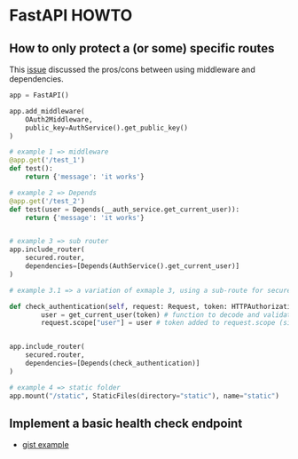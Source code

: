 # FastAPI HOWTO

## How to only protect a (or some) specific routes

This [issue](https://github.com/tiangolo/fastapi/discussions/9827) discussed the pros/cons between using middleware and dependencies.


```python
app = FastAPI()

app.add_middleware(
    OAuth2Middleware,
    public_key=AuthService().get_public_key()
)

# example 1 => middleware
@app.get('/test_1')
def test():
    return {'message': 'it works'}

# example 2 => Depends
@app.get('/test_2')
def test(user = Depends(__auth_service.get_current_user)):
    return {'message': 'it works'}


# example 3 => sub router
app.include_router(
    secured.router,
    dependencies=[Depends(AuthService().get_current_user)]
)

# example 3.1 => a variation of exmaple 3, using a sub-route for secured routes

def check_authentication(self, request: Request, token: HTTPAuthorizationCredentials = Security(HTTPBearer())):
        user = get_current_user(token) # function to decode and validate token
        request.scope["user"] = user # token added to request.scope (similar to an AuthenticationMiddleware)


app.include_router(
    secured.router,
    dependencies=[Depends(check_authentication)]
)

# example 4 => static folder
app.mount("/static", StaticFiles(directory="static"), name="static")
```

## Implement a basic health check endpoint

- [gist example](https://gist.github.com/Jarmos-san/0b655a3f75b698833188922b714562e5)
